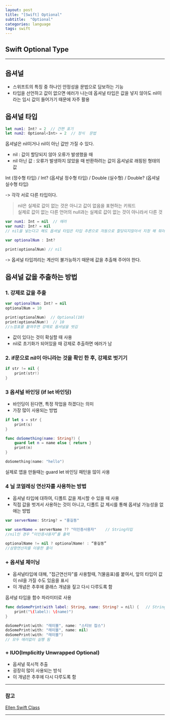 ```yaml
---
layout: post
title: "[Swift] Optional"
subtitle:  "Optional"
categories: language
tags: swift
---
```

## Swift Optional Type
  
----  
  
## 옵셔널
  
- 스위프트의 특징 중 하나인 안정성을 문법으로 담보하는 기능  
- 타입을 선언하고 값이 없으면 에러가 나는데 옵셔널 타입은 값을 넣지 않아도 nil이라는 임시 값이 들어가기 때문에 자주 활용  
  
## 옵셔널 타입  
  
```swift
let num1: Int? = 2  // 간편 표기
let num2: Optional<Int> = 2  // 정식  문법
```
  
옵셔널은 nil이거나 nil이 아닌 값만 가질 수 있다.  
- nil : 값이 할당되지 않아 오류가 발생했을 때  
- nil 아닌 값 : 오류가 발생하지 않았을 때 반환하려는 값이 옵셔널로 래핑된 형태의 값  
  
Int (정수형 타입) / Int? (옵셔널 정수형 타입) / Double (실수형) / Double? (옵셔널 실수형 타입)  
  
-> 각각 서로 다른 타입이다.  
  
> nil은 실제로 값이 없는 것은 아니고 값이 없음을 표현하는 키워드  
> 실제로 값이 없는 다른 언어의 null과는 실제로 값이 없는 것이 아니라서 다른 것  
  

```swift
var num1: Int = nil  // 에러
var num2: Int? = nil  
// nil을 넣는다고 해도 옵셔널 타입은 타입 추론으로 자동으로 할당되지않아서 지정 해 줘야 한다.
```

```swift
var optionalNum : Int?

print(optionalNum) // nil
```  

-> 옵셔널 타입끼리는 계산이 불가능하기 때문에 값을 추출해 주어야 한다.

## 옵셔널 값을 추출하는 방법
  
### 1. 강제로 값을 추출  
  
```swift
var optionalNum: Int? = nil
optionalNum = 10

print(optionalNum)  // Optional(10)
print(optionalNum!)  // 10
//느낌표를 붙여주면 강제로 옵셔널을 벗김
```

- 값이 있다는 것이 확실할 때 사용  
- nil로 초기화가 되어있을 때 강제로 추출하면 에러가 남  
  
  
### 2. if문으로 nil이 아니라는 것을 확인 한 후, 강제로 벗기기

```swift
if str != nil {
    print(str!)
}
```
  

### 3 옵셔널 바인딩 (if let 바인딩)
- 바인딩이 된다면, 특정 작업을 하겠다는 의미
- 가장 많이 사용되는 방법
  
```swift
if let s = str {
	print(s)
}
```
  
```swift
func doSomething(name: String?) {
    guard let n = name else { return }
    print(n)
}

doSomething(name: "hello")
```
실제로 앱을 만들때는 guard let 바인딩 패턴을 많이 사용
  
  
### 4 닐 코얼레싱 연산자를 사용하는 방법
- 옵셔널 타입에 대하여, 디폴트 값을 제시할 수 있을 때 사용
- 직접 값을 벗겨서 사용하는 것이 아니고, 디폴트 값 제시를 통해 옵셔널 가능성을 없애는 방법

```swift
var serverName: String? = "홍길동"

var userName = serverName ?? "미인증사용자"    // String타입
//nil인 경우 “미인증사용자”를 출력

optionalName != nil ? optionalName! : “홍길동”
//삼항연산자를 이용한 풀이
```
  
  
### + 옵셔널 체이닝  
  
- 옵셔널타입에 대해, "접근연산자"를 사용할때, ?(물음표)를 붙여서, 앞의 타입이 값이 nil을 가질 수도 있음을 표시
- 이 개념은 추후에 클래스 개념을 짚고 다시 다루도록 함

옵셔널 타입을 함수 파라미터로 사용

```swift
func doSomePrint(with label: String, name: String? = nil) {   // String? = nil
    print("\(label): \(name)")
}

doSomePrint(with: "레이블", name: "스티브 잡스")
doSomePrint(with: "레이블", name: nil)
doSomePrint(with: "레이블")
// 모두 에러없이 실행 됨
```
  
  
### + IUO(Implicitly Unwrapped Optional)  
- 옵셔널 묵시적 추출
- 굉장히 많이 사용되는 방식
- 이 개념은 추후에 다시 다루도록 함

    
----   
  
### 참고  
  
[Ellen Swift Class](https://www.inflearn.com/course/%EC%8A%A4%EC%9C%84%ED%94%84%ED%8A%B8-%EB%AC%B8%EB%B2%95-%EB%A7%88%EC%8A%A4%ED%84%B0-%EC%8A%A4%EC%BF%A8#)  
  
----  
  